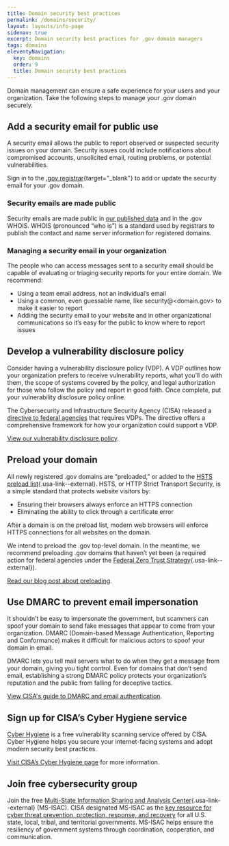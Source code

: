 ```yaml
---
title: Domain security best practices
permalink: /domains/security/
layout: layouts/info-page
sidenav: true
excerpt: Domain security best practices for .gov domain managers
tags: domains
eleventyNavigation:
  key: domains
  order: 9
  title: Domain security best practices
---
```


Domain management can ensure a safe experience for your users and your organization. Take the following steps to manage your .gov domain securely.

## Add a security email for public use

A security email allows the public to report observed or suspected security issues on your domain. Security issues could include notifications about compromised accounts, unsolicited email, routing problems, or potential vulnerabilities.

Sign in to the [.gov registrar](https://manage.get.gov/){target="_blank"}  to add or update the security email for your .gov domain. 

### Security emails are made public
Security emails are made public in [our published data](../../about/data/) and in the .gov WHOIS. WHOIS (pronounced “who is”) is a standard used by registrars to publish the contact and name server information for registered domains.  

### Managing a security email in your organization
The people who can access messages sent to a security email should be capable of evaluating or triaging security reports for your entire domain. We recommend: 

- Using a team email address, not an individual’s email
- Using a common, even guessable name, like security@<domain.gov> to make it easier to report
- Adding the security email to your website and in other organizational communications so it’s easy for the public to know where to report issues


## Develop a vulnerability disclosure policy

Consider having a vulnerability disclosure policy (VDP). A VDP outlines how your organization prefers to receive vulnerability reports, what you’ll do with them, the scope of systems covered by the policy, and legal authorization for those who follow the policy and report in good faith. Once complete, put your vulnerability disclosure policy online.

The Cybersecurity and Infrastructure Security Agency (CISA) released a [directive to federal agencies](https://www.cisa.gov/news-events/directives/bod-20-01-develop-and-publish-vulnerability-disclosure-policy) that requires VDPs. The directive offers a comprehensive framework for how your organization could support a VDP.

[View our vulnerability disclosure policy](../../vulnerability-disclosure-policy/).

## Preload your domain
All newly registered .gov domains are “preloaded,” or added to the [HSTS preload list](https://hstspreload.org/){.usa-link--external}. HSTS, or HTTP Strict Transport Security, is a simple standard that protects website visitors by: 

- Ensuring their browsers always enforce an HTTPS connection
- Eliminating the ability to click through a certificate error

After a domain is on the preload list, modern web browsers will enforce HTTPS connections for all websites on the domain. 

We intend to preload the .gov top-level domain. In the meantime, we recommend preloading .gov domains that haven’t yet been (a required action for federal agencies under the [Federal Zero Trust Strategy](https://www.whitehouse.gov/wp-content/uploads/2022/01/M-22-09.pdf#page=14){.usa-link--external}).

[Read our blog post about preloading](../../posts/2021-06-21-an-intent-to-preload/).


## Use DMARC to prevent email impersonation

It shouldn’t be easy to impersonate the government, but scammers can spoof your domain to send fake messages that appear to come from your organization. DMARC (Domain-based Message Authentication, Reporting and Conformance) makes it difficult for malicious actors to spoof your domain in email. 

DMARC lets you tell mail servers what to do when they get a message from your domain, giving you tight control. Even for domains that don’t send email, establishing a strong DMARC policy protects your organization’s reputation and the public from falling for deceptive tactics.

[View CISA's guide to DMARC and email authentication](https://www.cisa.gov/news-events/directives/bod-18-01-enhance-email-and-web-security#what-is-email-authentication).

## Sign up for CISA’s Cyber Hygiene service

[Cyber Hygiene](https://www.cisa.gov/cyber-hygiene-services) is a free vulnerability scanning service offered by CISA. Cyber Hygiene helps you secure your internet-facing systems and adopt modern security best practices. 

[Visit CISA’s Cyber Hygiene page](https://www.cisa.gov/cyber-hygiene-services) for more information. 

## Join free cybersecurity group

Join the free [Multi-State Information Sharing and Analysis Center](https://learn.cisecurity.org/ms-isac-registration){.usa-link--external} (MS-ISAC). CISA designated MS-ISAC as the [key resource for cyber threat prevention, protection, response, and recovery](https://www.cisa.gov/information-sharing-and-awareness) for all U.S. state, local, tribal, and territorial governments. MS-ISAC helps ensure the resiliency of government systems through coordination, cooperation, and communication.
 


